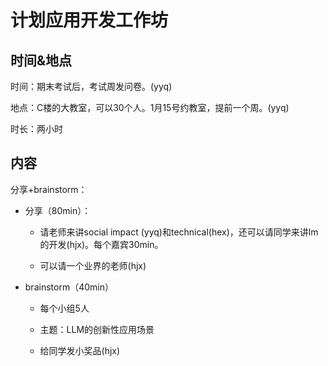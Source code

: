 # 计划应用开发工作坊
## 时间&地点

时间：期末考试后，考试周发问卷。(yyq)<br>

地点：C楼的大教室，可以30个人。1月15号约教室，提前一个周。(yyq)<br>

时长：两小时

## 内容

分享+brainstorm：

- 分享（80min）：

  - 请老师来讲social impact (yyq)和technical(hex)，还可以请同学来讲lm的开发(hjx)。每个嘉宾30min。

  - 可以请一个业界的老师(hjx)

- brainstorm（40min）

  - 每个小组5人
  - 主题：LLM的创新性应用场景

  - 给同学发小奖品(hjx)

